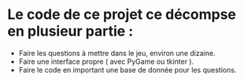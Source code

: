 # Le code de ce projet ce décompse en plusieur partie :

- Faire les questions à mettre dans le jeu, environ une dizaine.
- Faire une interface propre ( avec PyGame ou tkinter ). 
- Faire le code en important une base de donnée pour les questions.
